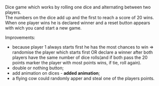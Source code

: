 Dice game which works by rolling one dice and alternating between two players.  
The numbers on the dice add up and the first to reach a score of 20 wins.  
When one player wins he is declared winner and a reset button appears with wich you cand start a new game.


Improvements:
* because player 1 always starts first he has the most chances to win => randomise the player which starts first OR declare a winner after both players have the same number of dice rolls(and if both pass the 20 points marker the player with most points wins, if tie, roll again).
* double or nothing button;
* add animation on dices - **added animation**;
* a flying cow could randomly apper and steal one of the players points.
